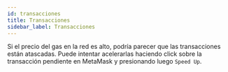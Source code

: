 ```yaml
---
id: transacciones
title: Transacciones
sidebar_label: Transacciones
---
```


Si el precio del gas en la red es alto, podría parecer que las transacciones están atascadas. Puede intentar acelerarlas haciendo click sobre la transacción pendiente en MetaMask y presionando luego `Speed Up`.
